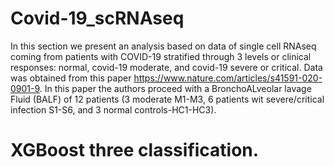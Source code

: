 # Covid-19_scRNAseq
 In this section we present an analysis based on data of single cell RNAseq coming from patients with COVID-19 stratified through 3 levels or clinical responses: normal, covid-19 moderate, and covid-19 severe or critical. Data was obtained from this paper https://www.nature.com/articles/s41591-020-0901-9. In this paper the authors proceed with a BronchoALveolar lavage Fluid (BALF) of 12 patients (3 moderate M1-M3, 6 patients wit severe/critical infection S1-S6, and 3 normal controls-HC1-HC3).

# XGBoost three classification. 
